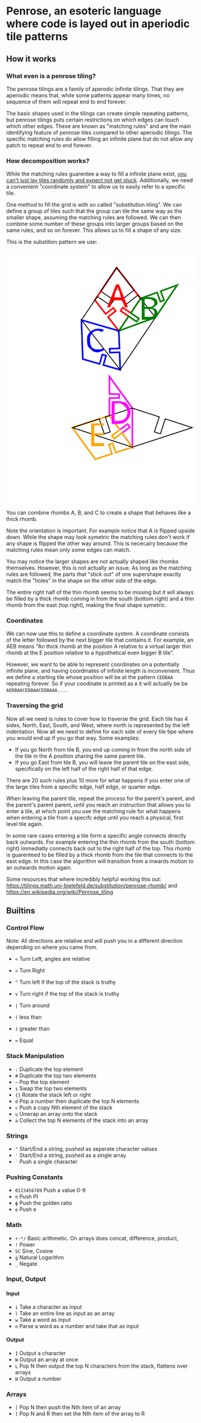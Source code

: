 # Penrose, an esoteric language where code is layed out in aperiodic tile patterns

## How it works

### What even is a penrose tiling?

The penrose tilings are a family of aperodic infinite tilings. That they are aperiodic means that, while some patterns appear many times, no sequence of them will repeat end to end forever.

The basic shapes used in the tilings can create simple repeating patterns, but penrose tilings puts certain restrictions on which edges can touch which other edges. These are known as "matching rules" and are the main identifying feature of penrose tiles compared to other aperiodic tilings. The specific matching rules do allow
filling an infinite plane but do not allow any patch to repeat end to end forever.

### How decomposition works?

While the matching rules guarentee a way to fill a infinite plane exist, [you can't just lay tiles randomly and expect not get stuck](https://math.stackexchange.com/questions/2548075/penrose-tilings-with-physical-tiles). Additionally, we need a convenient "coordinate system" to allow us to easily refer to a specific tile.

One method to fill the grid is with so called "substitution tiling". We can define a group of tiles such that the group can tile the same way as the smaller shape, assuming the matching rules are followed. We can then combine some number of these groups into larger groups based on the same rules, and so on forever. This allows us to fill a shape of any size.

This is the substition pattern we use:

![A diagram of where on the big shapes each small shape appears](./images/shapeA.svg)

You can combine rhombs A, B, and C to create a shape that behaves like a thick rhomb. 

Note the orientation is important. For example notice that A is flipped upside down. While the shape may look symetric the matching rules don't work if any shape is flipped the other way around. This is nececairy because the matching rules mean only some edges can match.

You may notice the larger shapes are not actually shaped like rhombs themselves. However, this is not actually an issue. As long as the matching rules are followed, the parts that "stick out" of one supershape exactly match the "holes" in the shape on the other side of the edge. 

The entire right half of the thin rhomb seems to be missing but it will always be
filled by a thick rhomb coming in from the south (bottom right) and a thin rhomb from the east (top right), making the final shape symetric.

### Coordinates

We can now use this to define a coordinate system. A coordinate consists of the letter followed by the next bigger tile that contains it. For example, an AEB means "An thick rhomb at the position A relative to a virtual larger thin rhomb at the E position relative to a hypothetical even bigger B tile".

However, we want to be able to represent coordinates on a potentially infinite plane, and having coordinates of infinite length is inconvenient. Thus we define a starting tile whose position will be at the pattern `CEDBAA` repeating forever. So if your coodinate is printed as `A` it will actually be be `AEDBAACEDBAACEDBAAA...`. 

### Traversing the grid

Now all we need is rules to cover how to traverse the grid. Each tile has 4 sides, North, East, South, and West, where north is represented by the left indentation. Now all we need to define for each side of every tile tipe where you would end up if you go that way. Some examples:

* If you go North from tile B, you end up coming in from the north side of the tile in the A position sharing the same parent tile.
* If you go East from tile B, you will leave the parent tile on the east side, specifically on the left half of the right half of that edge.

There are 20 such rules plus 10 more for what happens if you enter one of the large tiles from a specific edge, half edge, or quarter edge.

When leaving the parent tile, repeat the process for the parent's parent, and the parent's parent parent, until you reach an instruction that allows you to enter a tile, at which point you use the matching rule for what happens when entering a tile from a specifc edge until you reach a physical, first level tile again.

In some rare cases entering a tile form a specific angle connects directly back outwards. For example entering the thin rhomb from the south (bottom right) immediatly connects back out to the right half of the top. This rhomb is guarenteed to be filled by a thick rhomb from the tile that connects to the east edge. In this case the algorithm will transition from a inwards motion to an outwards motion again.

Some resources that where incredibly helpful working this out: https://tilings.math.uni-bielefeld.de/substitution/penrose-rhomb/ and https://en.wikipedia.org/wiki/Penrose_tiling



## Builtins

### Control Flow

Note: All directions are relative and will push you in a different direction depending on where you came from.

* `<` Turn Left, angles are relative
* `>` Turn Right
* `^` Turn left if the top of the stack is truthy
* `v` Turn right if the top of the stack is truthy
* `|` Turn around

* `(` less than
* `)` greater than
* `=` Equal

### Stack Manipulation

* `:` Duplicate the top element
* `#` Duplicate the top two elements
* `~` Pop the top element
* `s` Swap the top two elements
* `{}` Rotate the stack left or right
* `d` Pop a number then duplicate the top N elements
* `c` Push a copy Nth element of the stack
* `u` Unwrap an array onto the stack
* `a` Collect the top N elements of the stack into an array

### Strings

* `"` Start/End a string, pushed as seperate character values
* `'` Start/End a string, pushed as a single array
* <code>`</code> Push a single character

### Pushing Constants

* `0123456789` Push a value 0-9
* `π` Push PI
* `ϕ` Push the golden ratio
* `e` Push e

### Math

* `+-*/` Basic arithmetic. On arrays does concat, difference, product, 
* `!` Power
* `SC` Sine, Cosine
* `g` Natural Logarithm
* `_` Negate

### Input, Output

#### Input

* `i` Take a character as input
* `l` Take an entire line as input as an array
* `w` Take a word as input
* `n` Parse a word as a number and take that as input

#### Output

* `I` Output a character
* `W` Output an array at once
* `L` Pop N then output the top N characters from the stack, flattens over arrays
* `N` Output a number

### Arrays

* `[` Pop N then push the Nth item of an array
* `]` Pop N and R then set the Nth item of the array to R